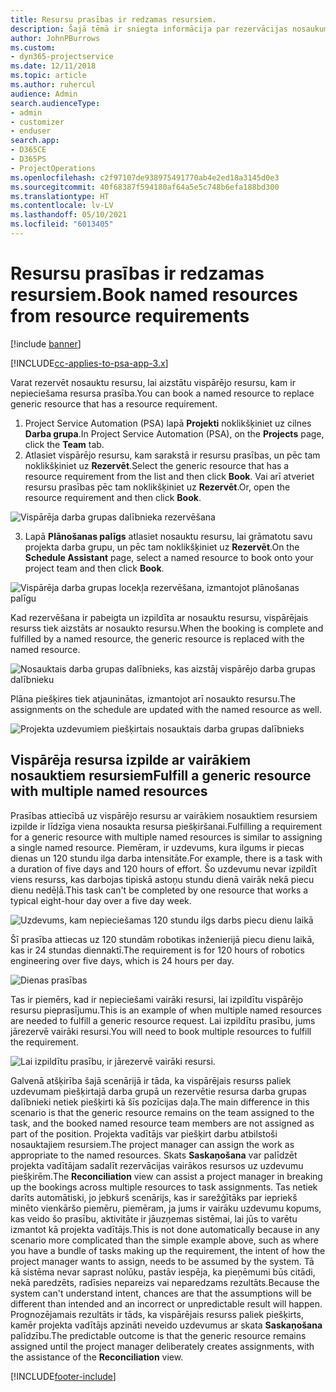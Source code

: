 ```yaml
---
title: Resursu prasības ir redzamas resursiem.
description: Šajā tēmā ir sniegta informācija par rezervācijas nosaukumu resursiem attiecībā uz vispārējo resursu prasībām.
author: JohnPBurrows
ms.custom:
- dyn365-projectservice
ms.date: 12/11/2018
ms.topic: article
ms.author: ruhercul
audience: Admin
search.audienceType:
- admin
- customizer
- enduser
search.app:
- D365CE
- D365PS
- ProjectOperations
ms.openlocfilehash: c2f97107de938975491770ab4e2ed18a3145d0e3
ms.sourcegitcommit: 40f68387f594180af64a5e5c748b6efa188bd300
ms.translationtype: HT
ms.contentlocale: lv-LV
ms.lasthandoff: 05/10/2021
ms.locfileid: "6013405"
---
```

# <a name="book-named-resources-from-resource-requirements"></a><span data-ttu-id="593fa-103">Resursu prasības ir redzamas resursiem.</span><span class="sxs-lookup"><span data-stu-id="593fa-103">Book named resources from resource requirements</span></span>

[!include [banner](../includes/psa-now-project-operations.md)]

[!INCLUDE[cc-applies-to-psa-app-3.x](../includes/cc-applies-to-psa-app-3x.md)]

<span data-ttu-id="593fa-104">Varat rezervēt nosauktu resursu, lai aizstātu vispārējo resursu, kam ir nepieciešama resursa prasība.</span><span class="sxs-lookup"><span data-stu-id="593fa-104">You can book a named resource to replace generic resource that has a resource requirement.</span></span>

1. <span data-ttu-id="593fa-105">Project Service Automation (PSA) lapā **Projekti** noklikšķiniet uz cilnes **Darba grupa**.</span><span class="sxs-lookup"><span data-stu-id="593fa-105">In Project Service Automation (PSA), on the **Projects** page, click the **Team** tab.</span></span>
2. <span data-ttu-id="593fa-106">Atlasiet vispārējo resursu, kam sarakstā ir resursu prasības, un pēc tam noklikšķiniet uz **Rezervēt**.</span><span class="sxs-lookup"><span data-stu-id="593fa-106">Select the generic resource that has a resource requirement from the list and then click **Book**.</span></span> <span data-ttu-id="593fa-107">Vai arī atveriet resursu prasības pēc tam noklikšķiniet uz **Rezervēt**.</span><span class="sxs-lookup"><span data-stu-id="593fa-107">Or, open the resource requirement and then click **Book**.</span></span>


![Vispārēja darba grupas dalībnieka rezervēšana](media/RM-how-to-14.png)


3. <span data-ttu-id="593fa-109">Lapā **Plānošanas palīgs** atlasiet nosauktu resursu, lai grāmatotu savu projekta darba grupu, un pēc tam noklikšķiniet uz **Rezervēt**.</span><span class="sxs-lookup"><span data-stu-id="593fa-109">On the **Schedule Assistant** page, select a named resource to book onto your project team and then click **Book**.</span></span>

![Vispārēja darba grupas locekļa rezervēšana, izmantojot plānošanas palīgu](media/RM-how-to-15.png)

<span data-ttu-id="593fa-111">Kad rezervēšana ir pabeigta un izpildīta ar nosauktu resursu, vispārējais resurss tiek aizstāts ar nosaukto resursu.</span><span class="sxs-lookup"><span data-stu-id="593fa-111">When the booking is complete and fulfilled by a named resource, the generic resource is replaced with the named resource.</span></span>

![Nosauktais darba grupas dalībnieks, kas aizstāj vispārējo darba grupas dalībnieku](media/RM-how-to-16.png)

<span data-ttu-id="593fa-113">Plāna piešķires tiek atjauninātas, izmantojot arī nosaukto resursu.</span><span class="sxs-lookup"><span data-stu-id="593fa-113">The assignments on the schedule are updated with the named resource as well.</span></span>

![Projekta uzdevumiem piešķirtais nosauktais darba grupas dalībnieks](media/RM-how-to-17.png)

## <a name="fulfill-a-generic-resource-with-multiple-named-resources"></a><span data-ttu-id="593fa-115">Vispārēja resursa izpilde ar vairākiem nosauktiem resursiem</span><span class="sxs-lookup"><span data-stu-id="593fa-115">Fulfill a generic resource with multiple named resources</span></span>
<span data-ttu-id="593fa-116">Prasības attiecībā uz vispārējo resursu ar vairākiem nosauktiem resursiem izpilde ir līdzīga viena nosaukta resursa piešķiršanai.</span><span class="sxs-lookup"><span data-stu-id="593fa-116">Fulfilling a requirement for a generic resource with multiple named resources is similar to assigning a single named resource.</span></span> <span data-ttu-id="593fa-117">Piemēram, ir uzdevums, kura ilgums ir piecas dienas un 120 stundu ilga darba intensitāte.</span><span class="sxs-lookup"><span data-stu-id="593fa-117">For example, there is a task with a duration of five days and 120 hours of effort.</span></span> <span data-ttu-id="593fa-118">Šo uzdevumu nevar izpildīt viens resurss, kas darbojas tipiskā astoņu stundu dienā vairāk nekā piecu dienu nedēļā.</span><span class="sxs-lookup"><span data-stu-id="593fa-118">This task can't be completed by one resource that works a typical eight-hour day over a five day week.</span></span> 

![Uzdevums, kam nepieciešamas 120 stundu ilgs darbs piecu dienu laikā](media/RM-how-to-21.png)

<span data-ttu-id="593fa-120">Šī prasība attiecas uz 120 stundām robotikas inženierijā piecu dienu laikā, kas ir 24 stundas diennaktī.</span><span class="sxs-lookup"><span data-stu-id="593fa-120">The requirement is for 120 hours of robotics engineering over five days, which is 24 hours per day.</span></span>

![Dienas prasības](media/RM-how-to-22.png)

<span data-ttu-id="593fa-122">Tas ir piemērs, kad ir nepieciešami vairāki resursi, lai izpildītu vispārējo resursu pieprasījumu.</span><span class="sxs-lookup"><span data-stu-id="593fa-122">This is an example of when multiple named resources are needed to fulfill a generic resource request.</span></span> <span data-ttu-id="593fa-123">Lai izpildītu prasību, jums jārezervē vairāki resursi.</span><span class="sxs-lookup"><span data-stu-id="593fa-123">You will need to book multiple resources to fulfill the requirement.</span></span>

![Lai izpildītu prasību, ir jārezervē vairāki resursi.](media/RM-how-to-23.png)

<span data-ttu-id="593fa-125">Galvenā atšķirība šajā scenārijā ir tāda, ka vispārējais resurss paliek uzdevumam piešķirtajā darba grupā un rezervētie resursa darba grupas dalībnieki netiek piešķirti kā šīs pozīcijas daļa.</span><span class="sxs-lookup"><span data-stu-id="593fa-125">The main difference in this scenario is that the generic resource remains on the team assigned to the task, and the booked named resource team members are not assigned as part of the position.</span></span> <span data-ttu-id="593fa-126">Projekta vadītājs var piešķirt darbu atbilstoši nosauktajiem resursiem.</span><span class="sxs-lookup"><span data-stu-id="593fa-126">The project manager can assign the work as appropriate to the named resources.</span></span> <span data-ttu-id="593fa-127">Skats **Saskaņošana** var palīdzēt projekta vadītājam sadalīt rezervācijas vairākos resursos uz uzdevumu piešķirēm.</span><span class="sxs-lookup"><span data-stu-id="593fa-127">The **Reconciliation** view can assist a project manager in breaking up the bookings across multiple resources to task assignments.</span></span> <span data-ttu-id="593fa-128">Tas netiek darīts automātiski, jo jebkurš scenārijs, kas ir sarežģītāks par iepriekš minēto vienkāršo piemēru, piemēram, ja jums ir vairāku uzdevumu kopums, kas veido šo prasību, aktivitāte ir jāuzņemas sistēmai, lai jūs to varētu izmantot kā projekta vadītājs.</span><span class="sxs-lookup"><span data-stu-id="593fa-128">This is not done automatically because in any scenario more complicated than the simple example above, such as where you have a bundle of tasks making up the requirement, the intent of how the project manager wants to assign, needs to be assumed by the system.</span></span> <span data-ttu-id="593fa-129">Tā kā sistēma nevar saprast nolūku, pastāv iespēja, ka pieņēmumi būs citādi, nekā paredzēts, radīsies nepareizs vai neparedzams rezultāts.</span><span class="sxs-lookup"><span data-stu-id="593fa-129">Because the system can't understand intent, chances are that the assumptions will be different than intended and an incorrect or unpredictable result will happen.</span></span> <span data-ttu-id="593fa-130">Prognozējamais rezultāts ir tāds, ka vispārējais resurss paliek piešķirts, kamēr projekta vadītājs apzināti neveido uzdevumus ar skata **Saskaņošana** palīdzību.</span><span class="sxs-lookup"><span data-stu-id="593fa-130">The predictable outcome is that the generic resource remains assigned until the project manager deliberately creates assignments, with the assistance of the **Reconciliation** view.</span></span>




[!INCLUDE[footer-include](../includes/footer-banner.md)]